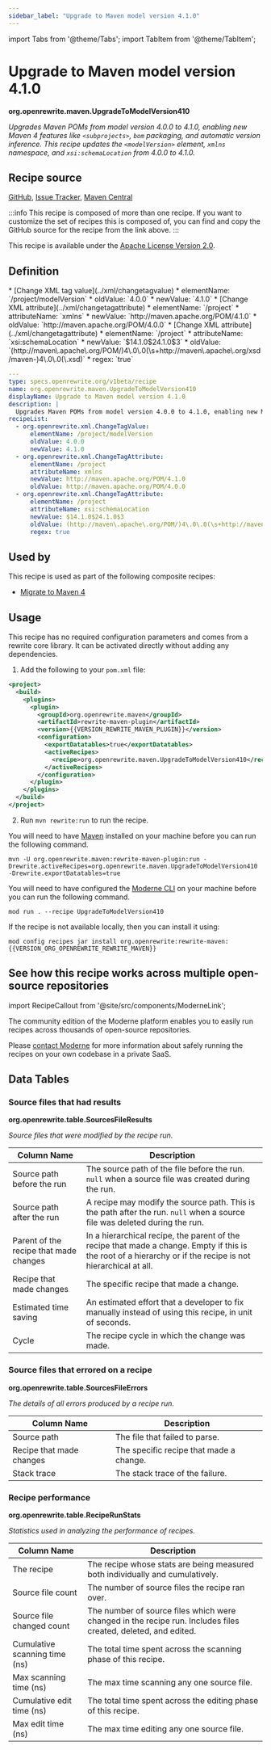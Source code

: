 ```yaml
---
sidebar_label: "Upgrade to Maven model version 4.1.0"
---
```


import Tabs from '@theme/Tabs';
import TabItem from '@theme/TabItem';

# Upgrade to Maven model version 4.1.0

**org.openrewrite.maven.UpgradeToModelVersion410**

_Upgrades Maven POMs from model version 4.0.0 to 4.1.0, enabling new Maven 4 features like `<subprojects>`, `bom` packaging, and automatic version inference. This recipe updates the `<modelVersion>` element, `xmlns` namespace, and `xsi:schemaLocation` from 4.0.0 to 4.1.0._

## Recipe source

[GitHub](https://github.com/openrewrite/rewrite/blob/main/rewrite-maven/src/main/resources/META-INF/rewrite/maven.yml), 
[Issue Tracker](https://github.com/openrewrite/rewrite/issues), 
[Maven Central](https://central.sonatype.com/artifact/org.openrewrite/rewrite-maven/)

:::info
This recipe is composed of more than one recipe. If you want to customize the set of recipes this is composed of, you can find and copy the GitHub source for the recipe from the link above.
:::

This recipe is available under the [Apache License Version 2.0](https://www.apache.org/licenses/LICENSE-2.0).


## Definition

<Tabs groupId="recipeType">
<TabItem value="recipe-list" label="Recipe List" >
* [Change XML tag value](../xml/changetagvalue)
  * elementName: `/project/modelVersion`
  * oldValue: `4.0.0`
  * newValue: `4.1.0`
* [Change XML attribute](../xml/changetagattribute)
  * elementName: `/project`
  * attributeName: `xmlns`
  * newValue: `http://maven.apache.org/POM/4.1.0`
  * oldValue: `http://maven.apache.org/POM/4.0.0`
* [Change XML attribute](../xml/changetagattribute)
  * elementName: `/project`
  * attributeName: `xsi:schemaLocation`
  * newValue: `$14.1.0$24.1.0$3`
  * oldValue: `(http://maven\.apache\.org/POM/)4\.0\.0(\s+http://maven\.apache\.org/xsd/maven-)4\.0\.0(\.xsd)`
  * regex: `true`

</TabItem>

<TabItem value="yaml-recipe-list" label="Yaml Recipe List">

```yaml
---
type: specs.openrewrite.org/v1beta/recipe
name: org.openrewrite.maven.UpgradeToModelVersion410
displayName: Upgrade to Maven model version 4.1.0
description: |
  Upgrades Maven POMs from model version 4.0.0 to 4.1.0, enabling new Maven 4 features like `&lt;subprojects&gt;`, `bom` packaging, and automatic version inference. This recipe updates the `&lt;modelVersion&gt;` element, `xmlns` namespace, and `xsi:schemaLocation` from 4.0.0 to 4.1.0.
recipeList:
  - org.openrewrite.xml.ChangeTagValue:
      elementName: /project/modelVersion
      oldValue: 4.0.0
      newValue: 4.1.0
  - org.openrewrite.xml.ChangeTagAttribute:
      elementName: /project
      attributeName: xmlns
      newValue: http://maven.apache.org/POM/4.1.0
      oldValue: http://maven.apache.org/POM/4.0.0
  - org.openrewrite.xml.ChangeTagAttribute:
      elementName: /project
      attributeName: xsi:schemaLocation
      newValue: $14.1.0$24.1.0$3
      oldValue: (http://maven\.apache\.org/POM/)4\.0\.0(\s+http://maven\.apache\.org/xsd/maven-)4\.0\.0(\.xsd)
      regex: true

```
</TabItem>
</Tabs>

## Used by

This recipe is used as part of the following composite recipes:

* [Migrate to Maven 4](/recipes/maven/migratetomaven4.md)


## Usage

This recipe has no required configuration parameters and comes from a rewrite core library. It can be activated directly without adding any dependencies.
<Tabs groupId="projectType">

<TabItem value="maven" label="Maven POM">

1. Add the following to your `pom.xml` file:

```xml title="pom.xml"
<project>
  <build>
    <plugins>
      <plugin>
        <groupId>org.openrewrite.maven</groupId>
        <artifactId>rewrite-maven-plugin</artifactId>
        <version>{{VERSION_REWRITE_MAVEN_PLUGIN}}</version>
        <configuration>
          <exportDatatables>true</exportDatatables>
          <activeRecipes>
            <recipe>org.openrewrite.maven.UpgradeToModelVersion410</recipe>
          </activeRecipes>
        </configuration>
      </plugin>
    </plugins>
  </build>
</project>
```

2. Run `mvn rewrite:run` to run the recipe.
</TabItem>

<TabItem value="maven-command-line" label="Maven Command Line">

You will need to have [Maven](https://maven.apache.org/download.cgi) installed on your machine before you can run the following command.

```shell title="shell"
mvn -U org.openrewrite.maven:rewrite-maven-plugin:run -Drewrite.activeRecipes=org.openrewrite.maven.UpgradeToModelVersion410 -Drewrite.exportDatatables=true
```

</TabItem>
<TabItem value="moderne-cli" label="Moderne CLI">

You will need to have configured the [Moderne CLI](https://docs.moderne.io/user-documentation/moderne-cli/getting-started/cli-intro) on your machine before you can run the following command.

```shell title="shell"
mod run . --recipe UpgradeToModelVersion410
```

If the recipe is not available locally, then you can install it using:
```shell
mod config recipes jar install org.openrewrite:rewrite-maven:{{VERSION_ORG_OPENREWRITE_REWRITE_MAVEN}}
```
</TabItem>
</Tabs>

## See how this recipe works across multiple open-source repositories

import RecipeCallout from '@site/src/components/ModerneLink';

<RecipeCallout link="https://app.moderne.io/recipes/org.openrewrite.maven.UpgradeToModelVersion410" />

The community edition of the Moderne platform enables you to easily run recipes across thousands of open-source repositories.

Please [contact Moderne](https://moderne.io/product) for more information about safely running the recipes on your own codebase in a private SaaS.
## Data Tables

<Tabs groupId="data-tables">
<TabItem value="org.openrewrite.table.SourcesFileResults" label="SourcesFileResults">

### Source files that had results
**org.openrewrite.table.SourcesFileResults**

_Source files that were modified by the recipe run._

| Column Name | Description |
| ----------- | ----------- |
| Source path before the run | The source path of the file before the run. `null` when a source file was created during the run. |
| Source path after the run | A recipe may modify the source path. This is the path after the run. `null` when a source file was deleted during the run. |
| Parent of the recipe that made changes | In a hierarchical recipe, the parent of the recipe that made a change. Empty if this is the root of a hierarchy or if the recipe is not hierarchical at all. |
| Recipe that made changes | The specific recipe that made a change. |
| Estimated time saving | An estimated effort that a developer to fix manually instead of using this recipe, in unit of seconds. |
| Cycle | The recipe cycle in which the change was made. |

</TabItem>

<TabItem value="org.openrewrite.table.SourcesFileErrors" label="SourcesFileErrors">

### Source files that errored on a recipe
**org.openrewrite.table.SourcesFileErrors**

_The details of all errors produced by a recipe run._

| Column Name | Description |
| ----------- | ----------- |
| Source path | The file that failed to parse. |
| Recipe that made changes | The specific recipe that made a change. |
| Stack trace | The stack trace of the failure. |

</TabItem>

<TabItem value="org.openrewrite.table.RecipeRunStats" label="RecipeRunStats">

### Recipe performance
**org.openrewrite.table.RecipeRunStats**

_Statistics used in analyzing the performance of recipes._

| Column Name | Description |
| ----------- | ----------- |
| The recipe | The recipe whose stats are being measured both individually and cumulatively. |
| Source file count | The number of source files the recipe ran over. |
| Source file changed count | The number of source files which were changed in the recipe run. Includes files created, deleted, and edited. |
| Cumulative scanning time (ns) | The total time spent across the scanning phase of this recipe. |
| Max scanning time (ns) | The max time scanning any one source file. |
| Cumulative edit time (ns) | The total time spent across the editing phase of this recipe. |
| Max edit time (ns) | The max time editing any one source file. |

</TabItem>

</Tabs>
